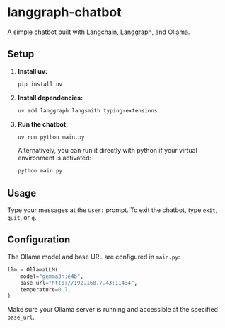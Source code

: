 # langgraph-chatbot

A simple chatbot built with Langchain, Langgraph, and Ollama.

## Setup

1.  **Install uv:**

    ```bash
    pip install uv
    ```

2.  **Install dependencies:**

    ```bash
    uv add langgraph langsmith typing-extensions
    ```

3.  **Run the chatbot:**

    ```bash
    uv run python main.py
    ```

    Alternatively, you can run it directly with python if your virtual environment is activated:

    ```bash
    python main.py
    ```

## Usage

Type your messages at the `User:` prompt. To exit the chatbot, type `exit`, `quit`, or `q`.

## Configuration

The Ollama model and base URL are configured in `main.py`:

```python
llm = OllamaLLM(
    model="gemma3n:e4b",
    base_url="http://192.168.7.43:11434",
    temperature=0.7,
)
```

Make sure your Ollama server is running and accessible at the specified `base_url`.

